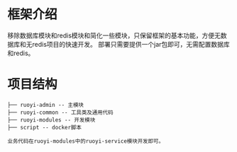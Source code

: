 # 框架介绍
移除数据库模块和redis模块和简化一些模块，只保留框架的基本功能，方便无数据库和无redis项目的快速开发。
部署只需要提供一个jar包即可，无需配置数据库和redis。

# 项目结构
``` 
├── ruoyi-admin -- 主模块
├── ruoyi-common -- 工具类及通用代码
├── ruoyi-modules -- 开发模块
├── script -- docker脚本

业务代码在ruoyi-modules中的ruoyi-service模块开发即可。
```